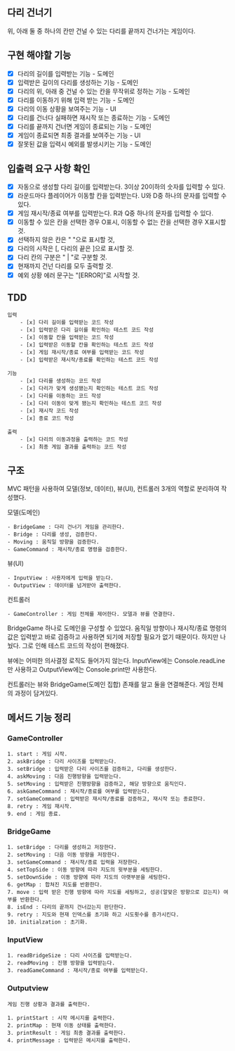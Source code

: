 ## 다리 건너기

위, 아래 둘 중 하나의 칸만 건널 수 있는 다리를 끝까지 건너가는 게임이다.

## 구현 해야할 기능

- [x] 다리의 길이를 입력받는 기능 - 도메인
- [x] 입력받은 길이의 다리를 생성하는 기능 - 도메인
- [x] 다리의 위, 아래 중 건널 수 있는 칸을 무작위로 정하는 기능 - 도메인
- [x] 다리를 이동하기 위해 입력 받는 기능 - 도메인
- [x] 다리의 이동 상황을 보여주는 기능 - UI
- [x] 다리를 건너다 실패하면 재시작 또는 종료하는 기능 - 도메인
- [x] 다리를 끝까지 건너면 게임이 종료되는 기능 - 도메인
- [x] 게임이 종료되면 최종 결과를 보여주는 기능 - UI
- [x] 잘못된 값을 입력시 예외를 발생시키는 기능 - 도메인

## 입출력 요구 사항 확인

- [x] 자동으로 생성할 다리 길이를 입력받는다. 3이상 20이하의 숫자를 입력할 수 있다.
- [x] 라운드마다 플레이어가 이동할 칸을 입력받는다. U와 D중 하나의 문자를 입력할 수 있다.
- [x] 게임 재시작/종료 여부를 입력받는다. R과 Q중 하나의 문자를 입력할 수 있다.
- [x] 이동할 수 있은 칸을 선택한 경우 O표시, 이동할 수 없는 칸을 선택한 경우 X표시할 것.
- [x] 선택하지 않은 칸은 " "으로 표시할 것,
- [x] 다리의 시작은 [, 다리의 끝은 ]으로 표시할 것.
- [x] 다리 칸의 구분은 " | "로 구분할 것.
- [x] 현재까지 건넌 다리를 모두 출력할 것.
- [x] 예외 상황 에러 문구는 "[ERROR]"로 시작할 것.

## TDD

    입력
        - [x] 다리 길이를 입력받는 코드 작성
        - [x] 입력받은 다리 길이를 확인하는 테스트 코드 작성
        - [x] 이동할 칸을 입력받는 코드 작성
        - [x] 입력받은 이동할 칸을 확인하는 테스트 코드 작성
        - [x] 게임 재시작/종료 여부를 입력받는 코드 작성
        - [x] 입력받은 재시작/종료를 확인하는 테스트 코드 작성

    기능
        - [x] 다리를 생성하는 코드 작성
        - [x] 다리가 맞게 생성됐는지 확인하는 테스트 코드 작성
        - [x] 다리를 이동하는 코드 작성
        - [x] 다리 이동이 맞게 됐는지 확인하는 테스트 코드 작성
        - [x] 재시작 코드 작성
        - [x] 종료 코드 작성

    출력
        - [x] 다리의 이동과정을 출력하는 코드 작성
        - [x] 최종 게임 결과를 출력하는 코드 작성


## 구조

MVC 패턴을 사용하여 모델(정보, 데이터), 뷰(UI), 컨트롤러 3개의 역할로 분리하여 작성했다.

모델(도메인)

    - BridgeGame : 다리 건너기 게임을 관리한다.
    - Bridge : 다리를 생성, 검증한다.
    - Moving : 움직일 방향을 검증한다.
    - GameCommand : 재시작/종료 명령을 검증한다.

뷰(UI)

    - InputView : 사용자에게 입력을 받는다.
    - OutputView : 데이터를 넘겨받아 출력한다.

컨트롤러

    - GameController : 게임 전체를 제어한다. 모델과 뷰를 연결한다.

BridgeGame 하나로 도메인을 구성할 수 있었다. 움직일 방향이나 재시작/종료 명령의 값은 입력받고
바로 검증하고 사용하면 되기에 저장할 필요가 없기 때문이다. 하지만 나눴다. 그로 인해 테스트 코드의
작성이 편해졌다.

뷰에는 어떠한 의사결정 로직도 들어가지 않는다. InputView에는 Console.readLine만 사용하고
OutputView에는 Console.print만 사용한다.

컨트롤러는 뷰와 BridgeGame(도메인 집합) 존재를 알고 둘을 연결해준다. 게임 전체의 과정이 담겨있다.

## 메서드 기능 정리

### GameController

    1. start : 게임 시작.
    2. askBridge : 다리 사이즈를 입력받는다.
    3. setBridge : 입력받은 다리 사이즈를 검증하고, 다리를 생성한다.
    4. askMoving : 다음 진행방향을 입력받는다.
    5. setMoving : 입력받은 진행방향을 검증하고, 해당 방향으로 움직인다.
    6. askGameCommand : 재시작/종료를 여부를 입력받는다.
    7. setGameCommand : 입력받은 재시작/종료를 검증하고, 재시작 또는 종료한다.
    8. retry : 게임 재시작.
    9. end : 게임 종료.

### BridgeGame

    1. setBridge : 다리를 생성하고 저장한다.
    2. setMoving : 다음 이동 방향을 저장한다.
    3. setGameCommand : 재시작/종료 입력을 저장한다.
    4. setTopSide : 이동 방향에 따라 지도의 윗부분을 세팅한다.
    5. setDownSide : 이동 방향에 따라 지도의 아랫부분을 세팅한다.
    6. getMap : 합쳐진 지도를 반환한다.
    7. move : 입력 받은 진행 방향에 따라 지도를 세팅하고, 성공(알맞은 방향으로 갔는지) 여부를 반환한다.
    8. isEnd : 다리의 끝까지 건너갔는지 판단한다.
    9. retry : 지도와 현재 인덱스를 초기화 하고 시도횟수를 증가시킨다.
    10. initialzation : 초기화.


### InputView

    1. readBridgeSize : 다리 사이즈를 입력받는다.
    2. readMoving : 진행 방향을 입력받는다.
    3. readGameCommand : 재시작/종료 여부를 입력받는다.

### Outputview

    게임 진행 상황과 결과를 출력한다.

    1. printStart : 시작 메시지를 출력한다.
    2. printMap : 현재 이동 상태를 출력한다.
    3. printResult : 게임 최종 결과를 출력한다.
    4. printMessage : 입력받은 메시지를 출력한다.